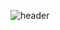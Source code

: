 ![header](https://capsule-render.vercel.app/api?type=waving&color=auto&height=300&section=header&text=WELCOME&fontSize=90&desc=kim's&fontSize=40)
